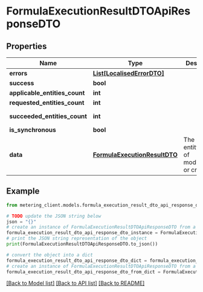 # FormulaExecutionResultDTOApiResponseDTO


## Properties

Name | Type | Description | Notes
------------ | ------------- | ------------- | -------------
**errors** | [**List[LocalisedErrorDTO]**](LocalisedErrorDTO.md) |  | [optional] 
**success** | **bool** |  | [optional] 
**applicable_entities_count** | **int** |  | [optional] 
**requested_entities_count** | **int** |  | [optional] 
**succeeded_entities_count** | **int** |  | [optional] [readonly] 
**is_synchronous** | **bool** |  | [optional] 
**data** | [**FormulaExecutionResultDTO**](FormulaExecutionResultDTO.md) | The updated entity in case of modifications or creation | [optional] 

## Example

```python
from metering_client.models.formula_execution_result_dto_api_response_dto import FormulaExecutionResultDTOApiResponseDTO

# TODO update the JSON string below
json = "{}"
# create an instance of FormulaExecutionResultDTOApiResponseDTO from a JSON string
formula_execution_result_dto_api_response_dto_instance = FormulaExecutionResultDTOApiResponseDTO.from_json(json)
# print the JSON string representation of the object
print(FormulaExecutionResultDTOApiResponseDTO.to_json())

# convert the object into a dict
formula_execution_result_dto_api_response_dto_dict = formula_execution_result_dto_api_response_dto_instance.to_dict()
# create an instance of FormulaExecutionResultDTOApiResponseDTO from a dict
formula_execution_result_dto_api_response_dto_from_dict = FormulaExecutionResultDTOApiResponseDTO.from_dict(formula_execution_result_dto_api_response_dto_dict)
```
[[Back to Model list]](../README.md#documentation-for-models) [[Back to API list]](../README.md#documentation-for-api-endpoints) [[Back to README]](../README.md)


